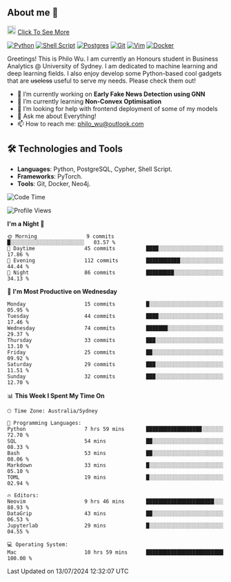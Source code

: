 ## About me 🤗

<a href="#"><img src="https://media.giphy.com/media/hvRJCLFzcasrR4ia7z/giphy.gif" width="20px" height="20px"></a> [Click To See More](https://codeboyphilo.github.io)

[![Python](https://img.shields.io/badge/python-3670A0?style=for-the-badge&logo=python&logoColor=ffdd54)](#)
[![Shell Script](https://img.shields.io/badge/shell_script-%23121011.svg?style=for-the-badge&logo=gnu-bash&logoColor=white)](#)
[![Postgres](https://img.shields.io/badge/postgres-%23316192.svg?style=for-the-badge&logo=postgresql&logoColor=white)](#)
[![Git](https://img.shields.io/badge/git-%23F05033.svg?style=for-the-badge&logo=git&logoColor=white)](#)
[![Vim](https://img.shields.io/badge/VIM-%2311AB00.svg?style=for-the-badge&logo=vim&logoColor=white)](#)
[![Docker](https://img.shields.io/badge/docker-%230db7ed.svg?style=for-the-badge&logo=docker&logoColor=white)](#)

Greetings! This is Philo Wu. I am currently an Honours student in Business Analytics \@ University of Sydney. I am dedicated to machine learning and deep learning fields. I also enjoy develop some Python-based cool gadgets that are ~~useless~~ useful to serve my needs. Please check them out!

- 🔭 I’m currently working on **Early Fake News Detection using GNN**
- 🌱 I’m currently learning **Non-Convex Optimisation**
- 🤔 I’m looking for help with frontend deployment of some of my models
- 💬 Ask me about Everything!
- 📫 How to reach me: philo_wu@outlook.com

## 🛠 Technologies and Tools
- **Languages**: Python, PostgreSQL, Cypher, Shell Script.
- **Frameworks**: PyTorch.
- **Tools**: Git, Docker, Neo4j.

<!--START_SECTION:waka-->
![Code Time](http://img.shields.io/badge/Code%20Time-314%20hrs%209%20mins-blue)

![Profile Views](http://img.shields.io/badge/Profile%20Views-1-blue)

**I'm a Night 🦉** 

```text
🌞 Morning                9 commits           █░░░░░░░░░░░░░░░░░░░░░░░░   03.57 % 
🌆 Daytime                45 commits          ████░░░░░░░░░░░░░░░░░░░░░   17.86 % 
🌃 Evening                112 commits         ███████████░░░░░░░░░░░░░░   44.44 % 
🌙 Night                  86 commits          █████████░░░░░░░░░░░░░░░░   34.13 % 
```
📅 **I'm Most Productive on Wednesday** 

```text
Monday                   15 commits          █░░░░░░░░░░░░░░░░░░░░░░░░   05.95 % 
Tuesday                  44 commits          ████░░░░░░░░░░░░░░░░░░░░░   17.46 % 
Wednesday                74 commits          ███████░░░░░░░░░░░░░░░░░░   29.37 % 
Thursday                 33 commits          ███░░░░░░░░░░░░░░░░░░░░░░   13.10 % 
Friday                   25 commits          ██░░░░░░░░░░░░░░░░░░░░░░░   09.92 % 
Saturday                 29 commits          ███░░░░░░░░░░░░░░░░░░░░░░   11.51 % 
Sunday                   32 commits          ███░░░░░░░░░░░░░░░░░░░░░░   12.70 % 
```


📊 **This Week I Spent My Time On** 

```text
🕑︎ Time Zone: Australia/Sydney

💬 Programming Languages: 
Python                   7 hrs 59 mins       ██████████████████░░░░░░░   72.70 % 
SQL                      54 mins             ██░░░░░░░░░░░░░░░░░░░░░░░   08.33 % 
Bash                     53 mins             ██░░░░░░░░░░░░░░░░░░░░░░░   08.06 % 
Markdown                 33 mins             █░░░░░░░░░░░░░░░░░░░░░░░░   05.10 % 
TOML                     19 mins             █░░░░░░░░░░░░░░░░░░░░░░░░   02.94 % 

🔥 Editors: 
Neovim                   9 hrs 46 mins       ██████████████████████░░░   88.93 % 
DataGrip                 43 mins             ██░░░░░░░░░░░░░░░░░░░░░░░   06.53 % 
Jupyterlab               29 mins             █░░░░░░░░░░░░░░░░░░░░░░░░   04.55 % 

💻 Operating System: 
Mac                      10 hrs 59 mins      █████████████████████████   100.00 % 
```


 Last Updated on 13/07/2024 12:32:07 UTC
<!--END_SECTION:waka-->
